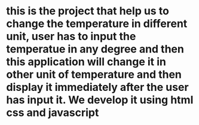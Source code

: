# this is the project that help us to change the temperature in different unit, user has to input the temperatue in any degree and then this application will change it in other unit of temperature and then display it immediately after the user has input it. We develop it using html css and javascript
